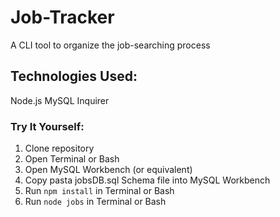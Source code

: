 # Job-Tracker
A CLI tool to organize the job-searching process

## Technologies Used: 
Node.js
MySQL
Inquirer

### Try It Yourself: 
1. Clone repository
2. Open Terminal or Bash
3. Open MySQL Workbench (or equivalent)
4. Copy pasta jobsDB.sql Schema file into MySQL Workbench
5. Run `npm install` in Terminal or Bash
6. Run `node jobs` in Terminal or Bash
